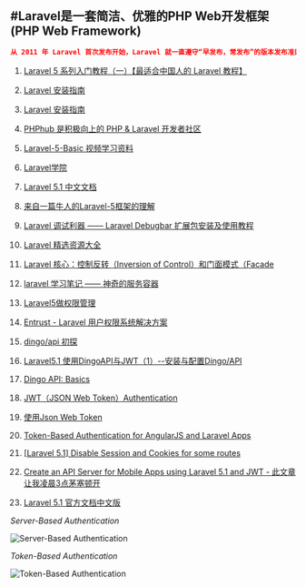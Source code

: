 #Laravel是一套简洁、优雅的PHP Web开发框架(PHP Web Framework)
---

```json
从 2011 年 Laravel 首次发布开始，Laravel 就一直遵守“早发布，常发布”的版本发布准则，这也是开源界常通常的做法。随着 Laravel 成为一个最流行 的 PHP 发框架，我们必须考虑大型企业和关键应用上对安全和版本稳定性的需求
```

1. [Laravel 5 系列入门教程（一）【最适合中国人的 Laravel 教程】](https://lvwenhan.com/laravel/432.html)
2. [Laravel 安装指南](http://laravel-china.org/docs/5.0)
3. [Laravel 安装指南](http://www.golaravel.com/laravel/docs/5.0/)
4. [PHPhub 是积极向上的 PHP & Laravel 开发者社区](https://phphub.org/)
5. [Laravel-5-Basic 视频学习资料](https://laravist.com/series/laravel-5-basic)
7. [Laravel学院](http://laravelacademy.org/)
8. [Laravel 5.1 中文文档](http://laravelacademy.org/laravel-docs-5_1)
9. [来自一篇牛人的Laravel-5框架的理解](https://www.insp.top/article/learn-laravel-letsbegin)
10. [Laravel 调试利器 —— Laravel Debugbar 扩展包安装及使用教程](http://laravelacademy.org/post/2774.html)
11. [Laravel 精选资源大全](https://github.com/nonfu/awesome-laravel)
12. [Laravel 核心：控制反转（Inversion of Control）和门面模式（Facade](http://yansu.org/2014/12/06/ioc-and-facade-in-laravel.html)
13. [laravel 学习笔记 —— 神奇的服务容器](https://www.insp.top/article/learn-laravel-container)
14. [Laravel5做权限管理](http://www.cnblogs.com/yjf512/p/4516435.html)
15. [Entrust - Laravel 用户权限系统解决方案](https://phphub.org/topics/166)
16. [dingo/api 初探](http://rcant.com/post/11.html)
17. [Laravel5.1 使用DingoAPI与JWT（1）--安装与配置Dingo/API](http://wangxiaofeng.org.cn/blog/Laravel/Laravel-DingoAPI-JWT.html)
18. [Dingo API: Basics](https://vimeo.com/93736144)
19. [JWT（JSON Web Token）Authentication](http://kejyun.github.io/Laravel-5-Learning-Notes-Books/package/auth/jwt/package-auth-jwt-README.html)

20. [使用Json Web Token](http://haomou.net/2014/08/13/2014_web_token/)
21. [Token-Based Authentication for AngularJS and Laravel Apps](https://scotch.io/tutorials/token-based-authentication-for-angularjs-and-laravel-apps)

22. [[Laravel 5.1] Disable Session and Cookies for some routes](https://laracasts.com/discuss/channels/laravel/laravel-51-disable-session-and-cookies-for-some-routes)

23. [Create an API Server for Mobile Apps using Laravel 5.1 and JWT - 此文章让我凌晨3点茅塞顿开](http://blog.nedex.io/create-an-api-server-for-mobile-apps-using-laravel-5-1/)

24. [Laravel 5.1 官方文档中文版](http://wiki.jikexueyuan.com/project/laravel-5.1/)


*Server-Based Authentication*

![Server-Based Authentication](http://assets.toptal.io/uploads/blog/image/957/toptal-blog-image-1426676413694.jpeg)

*Token-Based Authentication*

![Token-Based Authentication](http://assets.toptal.io/uploads/blog/image/958/toptal-blog-image-1426676428399.jpeg)
